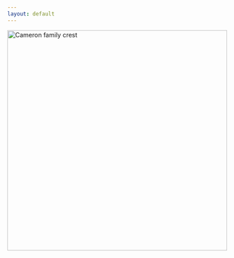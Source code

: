 ```yaml
---
layout: default
---
```

<a href="{{ '/' | relative_url }}">
  <img src="{{ '/assets/img/envelope.png' | relative_url }}"
       alt="Cameron family crest" width="500">
</a>
